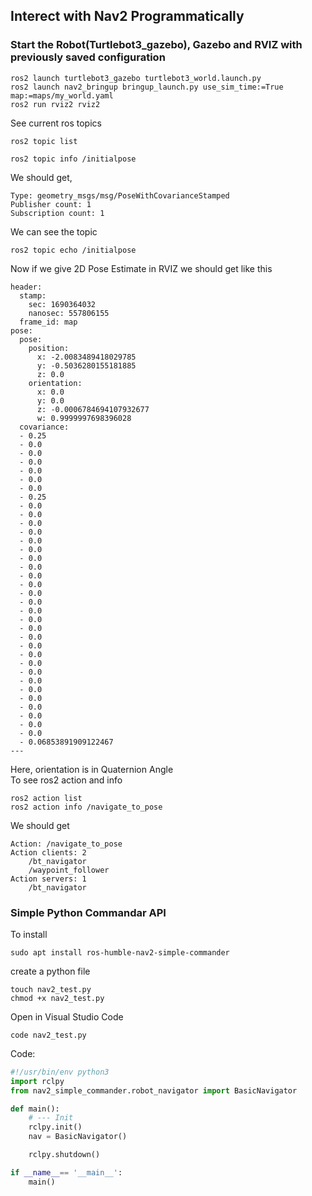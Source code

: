 ## Interect with Nav2 Programmatically
### Start the Robot(Turtlebot3_gazebo), Gazebo and RVIZ with previously saved configuration
```
ros2 launch turtlebot3_gazebo turtlebot3_world.launch.py
ros2 launch nav2_bringup bringup_launch.py use_sim_time:=True map:=maps/my_world.yaml
ros2 run rviz2 rviz2
```
See current ros topics
```
ros2 topic list
```
```
ros2 topic info /initialpose
```
We should get,
```
Type: geometry_msgs/msg/PoseWithCovarianceStamped
Publisher count: 1
Subscription count: 1
```
We can see the topic
```
ros2 topic echo /initialpose
```
Now if we give 2D Pose Estimate in RVIZ we should get like this
```
header:
  stamp:
    sec: 1690364032
    nanosec: 557806155
  frame_id: map
pose:
  pose:
    position:
      x: -2.0083489418029785
      y: -0.5036280155181885
      z: 0.0
    orientation:
      x: 0.0
      y: 0.0
      z: -0.0006784694107932677
      w: 0.9999997698396028
  covariance:
  - 0.25
  - 0.0
  - 0.0
  - 0.0
  - 0.0
  - 0.0
  - 0.0
  - 0.25
  - 0.0
  - 0.0
  - 0.0
  - 0.0
  - 0.0
  - 0.0
  - 0.0
  - 0.0
  - 0.0
  - 0.0
  - 0.0
  - 0.0
  - 0.0
  - 0.0
  - 0.0
  - 0.0
  - 0.0
  - 0.0
  - 0.0
  - 0.0
  - 0.0
  - 0.0
  - 0.0
  - 0.0
  - 0.0
  - 0.0
  - 0.0
  - 0.06853891909122467
---
```
Here, orientation is in Quaternion Angle</br>
To see ros2 action and info
```
ros2 action list
ros2 action info /navigate_to_pose
```
We should get
```
Action: /navigate_to_pose
Action clients: 2
    /bt_navigator
    /waypoint_follower
Action servers: 1
    /bt_navigator
```
### Simple Python Commandar API
To install
```
sudo apt install ros-humble-nav2-simple-commander
```
create a python file
```
touch nav2_test.py
chmod +x nav2_test.py
```
Open in Visual Studio Code
```
code nav2_test.py
```
Code:
```python
#!/usr/bin/env python3
import rclpy
from nav2_simple_commander.robot_navigator import BasicNavigator

def main():
    # --- Init
    rclpy.init()
    nav = BasicNavigator()

    rclpy.shutdown()

if __name__== '__main__':
    main()
```




